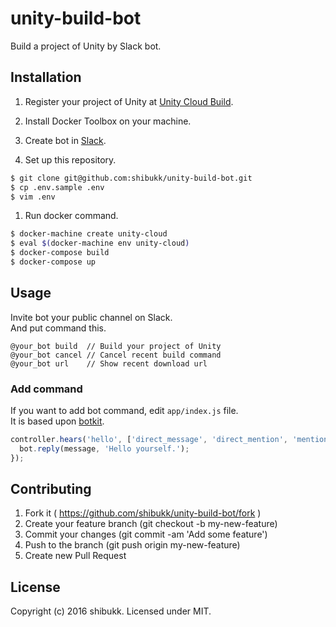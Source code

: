 # unity-build-bot
Build a project of Unity by Slack bot.

## Installation
1. Register your project of Unity at [Unity Cloud Build](https://unity3d.com/jp/services/cloud-build).
  
1. Install Docker Toolbox on your machine.
  
1. Create bot in [Slack](https://my.slack.com/services/new/bot).
  
1. Set up this repository.

  ```bash
  $ git clone git@github.com:shibukk/unity-build-bot.git
  $ cp .env.sample .env
  $ vim .env
  ```
1. Run docker command.

  ```bash
  $ docker-machine create unity-cloud
  $ eval $(docker-machine env unity-cloud)
  $ docker-compose build
  $ docker-compose up
  ```

## Usage
Invite bot your public channel on Slack.  
And put command this.

```
@your_bot build  // Build your project of Unity
@your_bot cancel // Cancel recent build command
@your_bot url    // Show recent download url
```

### Add command
If you want to add bot command, edit `app/index.js` file.  
It is based upon [botkit](https://github.com/howdyai/botkit).

```js
controller.hears('hello', ['direct_message', 'direct_mention', 'mention'], function(bot, message) {
  bot.reply(message, 'Hello yourself.');
});
```

## Contributing
1. Fork it ( https://github.com/shibukk/unity-build-bot/fork )
1. Create your feature branch (git checkout -b my-new-feature)
1. Commit your changes (git commit -am 'Add some feature')
1. Push to the branch (git push origin my-new-feature)
1. Create new Pull Request

## License
Copyright (c) 2016 shibukk. Licensed under MIT.
